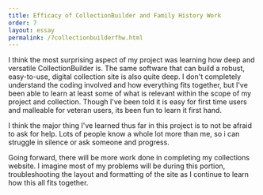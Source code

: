 ```yaml
---
title: Efficacy of CollectionBuilder and Family History Work
order: 7
layout: essay
permalink: /7collectionbuilderfhw.html
---
```



I think the most surprising aspect of my project was learning how deep and versatile CollectionBuilder is. The same software that can build a robust, easy-to-use, digital collection site is also quite deep. I don't completely understand the coding involved and how everything fits together, but I've been able to learn at least some of what is relevant within the scope of my project and collection. Though I've been told it is easy for first time users and malleable for veteran users, its been fun to learn it first hand. 



I think the major thing I've learned thus far in this project is to not be afraid to ask for help. Lots of people know a whole lot more than me, so i can struggle in silence or ask someone and progress. 


Going forward, there will be more work done in completing my collections website. I imagine most of my problems will be during this portion, troubleshooting the layout and formatting of the site as I continue to learn how this all fits together. 

